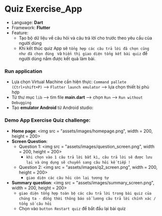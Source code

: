# Quiz Exercise_App
- Language: **Dart**
- Framework: **Flutter**
- Feature:
    - Tạo bộ dữ liệu về câu hỏi và câu trả lời cho trước theo yêu cầu của người dùng
    - Khi kết thúc quiz App sẽ `tổng hợp các câu trả lời đã chọn cũng như đã chọn đúng ` và `hiển thị giao diện tổng kết bài quiz` để người dùng nắm được kết quả làm bài.
### Run application
 - Lựa chọn Virtual Machine cần hiện thực: `Command pallete (Ctrl+shift+P)` --> `Flutter launch emulator` --> lựa chọn thiết bị phù hợp
 - Từ thư mục `lib` --> tìm file **main.dart** --> chọn `Run` --> `Run without Debugging`
 - Tạo **emulator Android** từ Android studio: 
    

### Demo App Exercise Quiz challenge:
- **Home page**: 
    <img src = "assets/images/homepage.png", width = 200, height = 200>
- **Screen Question**:  
    - Question 1:
        <img src = "assets/images/question_screen.png", width = 200, height = 200>
        - `khi chọn vào 1 câu trả lời bất kì, câu trả lời sẽ được lưu lại và ứng dụng sẽ chuyển sang câu hỏi kế tiếp !`
    - Question 2:
        <img src = "assets/images/q2_screen.png", width = 200, height = 200>
        - `giao diện các câu hỏi còn lại tương tự`
- **Summary question**:
    <img src = "assets/images/summary_screen.png", width = 200, height = 200>
    - `giao diện tổng hợp toàn bộ các câu trả lời trong bài quiz của chúng ta - đồng thời thông báo số lương câu trả lời chính xác / tổng số câu hỏi`
    - Chọn vào `button Restart quiz` để bắt đầu lại bài quiz

    
